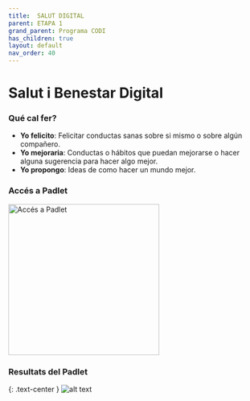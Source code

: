 ```yaml
---
title:  SALUT DIGITAL
parent: ETAPA 1
grand_parent: Programa CODI
has_children: true
layout: default
nav_order: 40
---
```



# Salut i Benestar Digital


### Qué cal fer?

- **Yo felicito**: Felicitar conductas sanas sobre si mismo o sobre algún compañero.
- **Yo mejoraria**: Conductas o hábitos que puedan mejorarse o hacer alguna sugerencia para hacer algo mejor.
- **Yo propongo**: Ideas de como hacer un mundo mejor.


### Accés a Padlet



<a href="https://padlet.com/mgomezc22/salud-y-bienestar-digital-nzau7h601m76ckkn" target="_blank">
  <img src="https://padlet.pics/template_images/new_home_banner.jpg" alt="Accés a Padlet" width="300"/>
</a>

### Resultats del Padlet

{: .text-center }
![alt text](../imatges/paswd.png)


